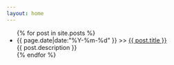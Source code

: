 ```yaml
---
layout: home
---
```

<div class="index-content blog">
    <div class="section">
        <ul class="artical-list">
        {% for post in site.posts %}
            <li>
                {{ page.date|date:"%Y-%m-%d" }} >> <a href="{{ post.url }}">{{ post.title }}</a>
                <div class="title-desc">{{ post.description }}</div>
            </li>
        {% endfor %}
        </ul>
    </div>
    <div class="aside">
    </div>
</div>
